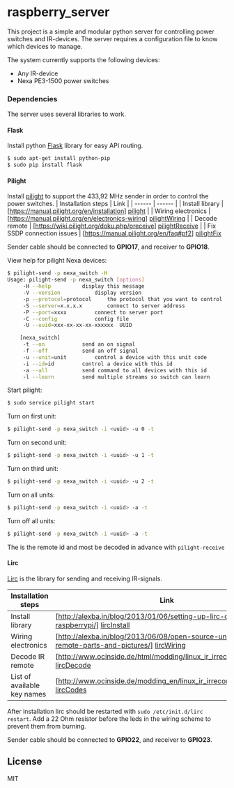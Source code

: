 # raspberry_server
This project is a simple and modular python server for controlling power switches and IR-devices. The server requires a configuration file to know which devices to manage.

The system currently supports the following devices:
  - Any IR-device
  - Nexa PE3-1500 power switches

### Dependencies
The server uses several libraries to work. 

#### Flask
Install python [Flask] library for easy API routing.

```sh
$ sudo apt-get install python-pip
$ sudo pip install flask
```

#### Pilight
Install [pilight] to support the 433,92 MHz sender in order to control the power switches.
| Installation steps | Link |
| ------ | ------ |
| Install library | [https://manual.pilight.org/en/installation] [pilight] |
| Wiring electronics | [https://manual.pilight.org/en/electronics-wiring] [pilightWiring] |
| Decode remote | [https://wiki.pilight.org/doku.php/preceive] [pilightReceive] |
| Fix SSDP connection issues | [https://manual.pilight.org/en/faq#pf2] [pilightFix]

Sender cable should be connected to **GPIO17**, and receiver to **GPIO18**.

View help for pilight Nexa devices:
```sh
$ pilight-send -p nexa_switch -H
Usage: pilight-send -p nexa_switch [options]
	 -H --help			display this message
	 -V --version			display version
	 -p --protocol=protocol		the protocol that you want to control
	 -S --server=x.x.x.x		connect to server address
	 -P --port=xxxx			connect to server port
	 -C --config			config file
	 -U --uuid=xxx-xx-xx-xx-xxxxxx	UUID

	[nexa_switch]
	 -t --on			send an on signal
	 -f --off			send an off signal
	 -u --unit=unit			control a device with this unit code
	 -i --id=id			control a device with this id
	 -a --all			send command to all devices with this id
	 -l --learn			send multiple streams so switch can learn
```

Start pilight:
```sh
$ sudo service pilight start
```

Turn on first unit:
```sh
$ pilight-send -p nexa_switch -i <uuid> -u 0 -t
```

Turn on second unit:
```sh
$ pilight-send -p nexa_switch -i <uuid> -u 1 -t
```

Turn on third unit:
```sh
$ pilight-send -p nexa_switch -i <uuid> -u 2 -t
```

Turn on all units:
```sh
$ pilight-send -p nexa_switch -i <uuid> -a -t
```

Turn off all units:
```sh
$ pilight-send -p nexa_switch -i <uuid> -a -t
```

The <uuid> is the remote id and most be decoded in advance with ```pilight-receive```

#### Lirc
[Lirc] is the library for sending and receiving IR-signals.

| Installation steps | Link |
| ------ | ------ |
| Install library | [http://alexba.in/blog/2013/01/06/setting-up-lirc-on-the-raspberrypi/] [lircInstall] |
| Wiring electronics | [http://alexba.in/blog/2013/06/08/open-source-universal-remote-parts-and-pictures/] [lircWiring] |
| Decode IR remote | [http://www.ocinside.de/html/modding/linux_ir_irrecord_guide.html] [lircDecode] |
| List of available key names | [http://www.ocinside.de/modding_en/linux_ir_irrecord_list/] [lircCodes]

After installation lirc should be restarted with ```sudo /etc/init.d/lirc restart```. Add a 22 Ohm resistor before the leds in the wiring scheme to prevent them from burning.

Sender cable should be connected to **GPIO22**, and receiver to **GPIO23**.

License
----

MIT

   [flask]: <http://flask.pocoo.org/>
   [pilight]: <https://manual.pilight.org/en/installation>
   [pilightReceive]: <https://wiki.pilight.org/doku.php/preceive>
   [pilightFix]: <https://manual.pilight.org/en/faq#pf2>
   [pilightWiring]: <https://manual.pilight.org/en/electronics-wiring>
   [Lirc]: <http://www.lirc.org/>
   [lircInstall]: <http://alexba.in/blog/2013/01/06/setting-up-lirc-on-the-raspberrypi/>
   [lircCodes]: <http://www.ocinside.de/modding_en/linux_ir_irrecord_list/>
   [lircDecode]: <http://www.ocinside.de/html/modding/linux_ir_irrecord_guide.html>
   [lircWiring]: <http://alexba.in/blog/2013/06/08/open-source-universal-remote-parts-and-pictures/>

